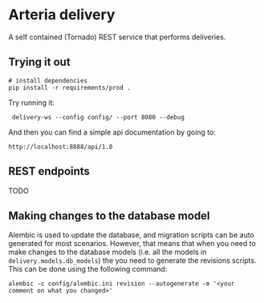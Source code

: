 Arteria delivery
=================

A self contained (Tornado) REST service that performs deliveries.

Trying it out
-------------
    
    # install dependencies
    pip install -r requirements/prod .
    

Try running it:

     delivery-ws --config config/ --port 8080 --debug

And then you can find a simple api documentation by going to:

    http://localhost:8888/api/1.0


REST endpoints
--------------

TODO

Making changes to the database model
--------------------------------------
Alembic is used to update the database, and migration scripts can be auto generated for most scenarios. However,
that means that when you need to make changes to the database models (i.e. all the models in
`delivery.models.db_models`) the you need to generate the revisions scripts. This can be done using the following
command:

    alembic -c config/alembic.ini revision --autogenerate -m '<your comment on what you changed>'

